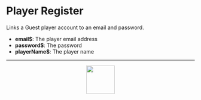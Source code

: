 # Player Register
Links a Guest player account to an email and password.
- **email&dollar;**: The player email address
- **password&dollar;**: The password
- **playerName&dollar;**: The player name
---
<p align="center"><img valign="middle" width="76px" src="https://drive.google.com/uc?export=view&id=1c2KO0LJpvMS9X9CAGV6dOfciR7OWhdKA" /></p>